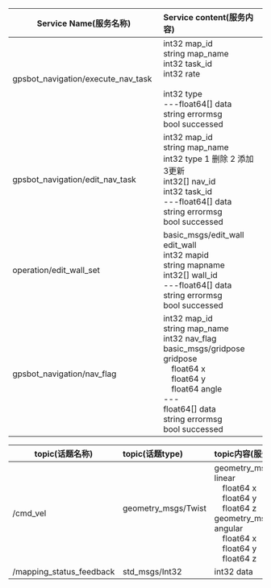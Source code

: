 | Service Name(服务名称)       |Service content(服务内容)        |
| ------------- |:-------------|
| gpsbot_navigation/execute_nav_task      | int32 map_id </br>string map_name </br>int32 task_id</br>int32 rate </br></br>int32 type </br>---float64[] data </br>string errormsg</br>bool successed </br>|
| gpsbot_navigation/edit_nav_task     | int32 map_id</br>string map_name</br>int32 type  1 删除 2 添加 3更新</br>int32[] nav_id</br>int32 task_id</br>---float64[] data</br>string errormsg</br>bool successed      |
| operation/edit_wall_set | basic_msgs/edit_wall edit_wall</br>int32 mapid</br>string mapname</br>int32[] wall_id</br>---float64[] data</br>string errormsg</br>bool successed    |
| gpsbot_navigation/nav_flag | int32 map_id</br>string map_name</br>int32 nav_flag</br>basic_msgs/gridpose gridpose</br> &ensp;&ensp;float64 x</br> &ensp;&ensp;float64 y</br> &ensp;&ensp;float64 angle</br>---</br>float64[] data</br>string errormsg</br>bool successed |


| topic(话题名称)  | topic(话题type) |topic内容(服务内容)        |
| ------------- |:-------------|:-------------|
| /cmd_vel | geometry_msgs/Twist    | geometry_msgs/Vector3 linear</br>&ensp;&ensp;float64 x</br> &ensp;&ensp;float64 y</br> &ensp;&ensp;float64 z </br> geometry_msgs/Vector3 angular</br> &ensp;&ensp;float64 x</br> &ensp;&ensp;float64 y</br> &ensp;&ensp;float64 z|
| /mapping_status_feedback | std_msgs/Int32     | int32 data |
